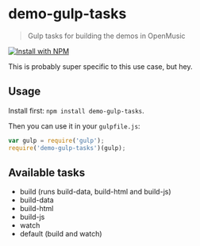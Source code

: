 # demo-gulp-tasks

> Gulp tasks for building the demos in OpenMusic

[![Install with NPM](https://nodei.co/npm/openmusic-demo-gulp-tasks.png?downloads=true&stars=true)](https://nodei.co/npm/openmusic-demo-gulp-tasks/)

This is probably super specific to this use case, but hey.

## Usage

Install first: `npm install demo-gulp-tasks`.

Then you can use it in your `gulpfile.js`:

```javascript
var gulp = require('gulp');
require('demo-gulp-tasks')(gulp);
```

## Available tasks

* build (runs build-data, build-html and build-js)
* build-data
* build-html
* build-js
* watch
* default (build and watch)

